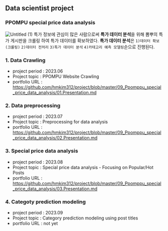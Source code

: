 ## Data scientist project
### PPOMPU special price data analysis
![Untitled (1)](https://github.com/hmkim312/project/assets/60168331/6213100f-bac7-462b-aac3-38323f88ffaf)
특가 정보에 관심이 많은 사람으로써 **특가 데이터 분석**을 위해 뽐뿌의 특가 게시판을 크롤링 하여 특가 데이터를 확보하였다. **특가 데이터 분석**은 `1)데이터 확보(크롤링)` `2)데이터 전처리` `3)특가 데이터 분석` `4)카테고리 예측 모델링`순으로 진행된다.

### 1. Data Crawling
- project period : 2023.06
- Project topic : PPOMPU Website Crawling
- portfolio URL : https://github.com/hmkim312/project/blob/master/09_Ppomppu_special_price_data_analysis/01.Presentation.md

### 2. Data preprocessing
- project period : 2023.07
- Project topic : Preprocessing for data analysis
- portfolio URL : https://github.com/hmkim312/project/blob/master/09_Ppomppu_special_price_data_analysis/02.Presentation.md

### 3. Special price data analysis
- project period : 2023.08
- Project topic : Special price data analysis - Focusing on Popular/Hot Posts
- portfolio URL : https://github.com/hmkim312/project/blob/master/09_Ppomppu_special_price_data_analysis/03.Presentation.md

### 4. Categoty prediction modeling
- project period : 2023.09
- Project topic : Category prediction modeling using post titles
- portfolio URL : not yet
